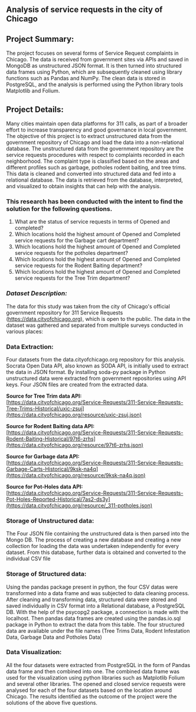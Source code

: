 ## **Analysis of service requests in the city of Chicago**
## **Project Summary:**

The project focuses on several forms of Service Request complaints in Chicago. The data is received from government sites via APIs and saved in MongoDB as unstructured JSON format. It is then turned into structured data frames using Python, which are subsequently cleaned using library functions such as Pandas and NumPy. The clean data is stored in PostgreSQL, and the analysis is performed using the Python library tools Matplotlib and Folium.

## **Project Details:**
Many cities maintain open data platforms for 311 calls, as part of a broader effort to increase transparency and good governance in local government. The objective of this project is to extract unstructured data from the government repository of Chicago and load the data into a non-relational database. The unstructured data from the government repository are the service requests procedures with respect to complaints recorded in each neighborhood. The complaint type is classified based on the areas and different profiles such as garbage, potholes rodent baiting, and tree trims. This data is cleaned and converted into structured data and fed into a relational database. The data is retrieved from the database, interpreted, and visualized to obtain insights that can help with the analysis.

### **This research has been conducted with the intent to find the solution for the following questions.**
1. What are the status of service requests in terms of Opened and completed? 
2. Which locations hold the highest amount of Opened and Completed service requests for the Garbage cart department?
3. Which locations hold the highest amount of Opened and Completed service requests for the potholes department?
4. Which locations hold the highest amount of Opened and Completed service requests for the Rodent Baiting department?
5. Which locations hold the highest amount of Opened and Completed service requests for the Tree Trim department?


### ***Dataset Description:***

The data for this study was taken from the city of Chicago's official government repository for 311 Service Requests (https://data.cityofchicago.org), which is open to the public. The data in the dataset was gathered and separated from multiple surveys conducted in various places:

### **Data Extraction:**

Four datasets from the data.cityofchicago.org repository for this analysis. Socrata Open Data API, also known as SODA API, is initially used to extract the data in JSON format. By installing soda-py package in Python unstructured data were extracted from government repositories using API keys. Four JSON files are created from the extracted data.


**Source for Tree Trim data API:**               
[https://data.cityofchicago.org/Service-Requests/311-Service-Requests-Tree-Trims-Historical/uxic-zsuj](https://data.cityofchicago.org/resource/uxic-zsuj.json)

**Source for Rodent Baiting data API:**          
[https://data.cityofchicago.org/Service-Requests/311-Service-Requests-Rodent-Baiting-Historical/97t6-zrhs](https://data.cityofchicago.org/resource/97t6-zrhs.json)

**Source for Garbage data API:**          
[https://data.cityofchicago.org/Service-Requests/311-Service-Requests-Garbage-Carts-Historical/9ksk-na4q](https://data.cityofchicago.org/resource/9ksk-na4q.json)

**Source for Pot-Holes data API:**            
[https://data.cityofchicago.org/Service-Requests/311-Service-Requests-Pot-Holes-Reported-Historical/7as2-ds3y](https://data.cityofchicago.org/resource/_311-potholes.json)

### **Storage of Unstructured data:**

 The Four JSON file containing the unstructured data is then parsed into the Mongo DB. The process of creating a new database and creating a new collection for loading the data was undertaken independently for every dataset. From this database, further data is obtained and converted to the individual CSV file
 
 ### **Storage of Structured data:**
 
Using the pandas package present in python, the four CSV datas were transformed into a data frame and was subjected to data cleaning process. After cleaning and transforming data, structured data were stored and saved individually in CSV format into a Relational database, a PostgreSQL DB. With the help of the psycopg2 package, a connection is made with the localhost. Then pandas data frames are created using the pandas.io.sql package in Python to extract the data from this table. The four structured data are available under the file names (Tree Trims Data, Rodent Infestation Data, Garbage Data and Potholes Data)

### **Data Visualization:**

All the four datasets were extracted from PostgreSQL in the form of Pandas data frame and then combined into one. The combined data frame was used for the visualization using python libraries such as Matplotlib Folium and several other libraries. The opened and closed service requests were analysed for each of the four datasets based on the location around Chicago. The results identified as the outcome of the project were the solutions of the above five questions.



